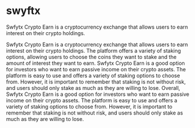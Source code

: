 # swyftx
Swfytx Crypto Earn is a cryptocurrency exchange that allows users to earn interest on their crypto holdings.

Swfytx Crypto Earn is a cryptocurrency exchange that allows users to earn interest on their crypto holdings. The platform offers a variety of staking options, allowing users to choose the coins they want to stake and the amount of interest they want to earn. Swfytx Crypto Earn is a good option for investors who want to earn passive income on their crypto assets. The platform is easy to use and offers a variety of staking options to choose from. However, it is important to remember that staking is not without risk, and users should only stake as much as they are willing to lose. Overall, Swfytx Crypto Earn is a good option for investors who want to earn passive income on their crypto assets. The platform is easy to use and offers a variety of staking options to choose from. However, it is important to remember that staking is not without risk, and users should only stake as much as they are willing to lose.
